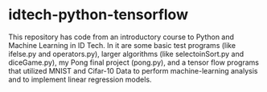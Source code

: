 # idtech-python-tensorflow
This repository has code from an introductory course to Python and Machine Learning in ID Tech. In it are some basic test programs (like ifelse.py and operators.py), larger algorithms (like selectoinSort.py and diceGame.py), my Pong final project (pong.py), and a tensor flow programs that utilized MNIST and Cifar-10 Data to perform machine-learning analysis and to implement linear regression models. 
